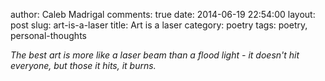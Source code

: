 author: Caleb Madrigal
comments: true
date: 2014-06-19 22:54:00
layout: post
slug: art-is-a-laser
title: Art is a laser
category: poetry
tags: poetry, personal-thoughts

*The best art is more like a laser beam than a flood light - it doesn't hit everyone, but those it hits, it burns.*

